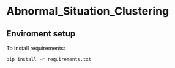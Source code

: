 # Abnormal_Situation_Clustering

## Enviroment setup

To install requirements:
```
pip install -r requirements.txt
```
